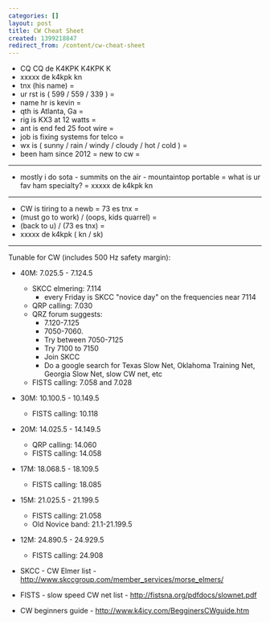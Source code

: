 ```yaml
---
categories: []
layout: post
title: CW Cheat Sheet
created: 1399218847
redirect_from: /content/cw-cheat-sheet
---
```

* CQ CQ de K4KPK K4KPK K
* xxxxx de k4kpk kn
* tnx (his name) =
* ur rst is ( 599 / 559 / 339 ) =
* name hr is kevin =
* qth is Atlanta, Ga = 
* rig is KX3 at 12 watts =
* ant is end fed 25 foot wire =
* job is fixing systems for telco =
* wx is ( sunny / rain / windy / cloudy / hot / cold ) =
* been ham since 2012 = new to cw =

--------
* mostly i do sota - summits on the air - mountaintop portable = what is ur fav ham specialty? = xxxxx de k4kpk kn

--------
* CW is tiring to a newb = 73 es tnx =
* (must go to work) / (oops, kids quarrel) =
* (back to u) / (73 es tnx) = 
* xxxxx de k4kpk ( kn / sk)

--------
Tunable for CW (includes 500 Hz safety margin):

* 40M: 7.025.5 - 7.124.5
    * SKCC elmering: 7.114
        * every Friday is SKCC "novice day" on the frequencies near 7114
    * QRP calling: 7.030
    * QRZ forum suggests: 
        * 7.120-7.125
        * 7050-7060. 
        * Try between 7050-7125
        * Try 7100 to 7150
        * Join SKCC
        * Do a google search for Texas Slow Net, Oklahoma Training Net, Georgia Slow Net, slow CW net, etc
    * FISTS calling: 7.058 and 7.028
* 30M: 10.100.5 - 10.149.5
    * FISTS calling: 10.118
* 20M: 14.025.5 - 14.149.5
    * QRP calling: 14.060
    * FISTS calling: 14.058
* 17M: 18.068.5 - 18.109.5
    * FISTS calling: 18.085
* 15M: 21.025.5 - 21.199.5
    * FISTS calling: 21.058
    * Old Novice band: 21.1-21.199.5
* 12M: 24.890.5 - 24.929.5
    * FISTS calling: 24.908

* SKCC - CW Elmer list - http://www.skccgroup.com/member_services/morse_elmers/
* FISTS - slow speed CW net list - http://fistsna.org/pdfdocs/slownet.pdf
* CW beginners guide - http://www.k4icy.com/BegginersCWguide.htm
